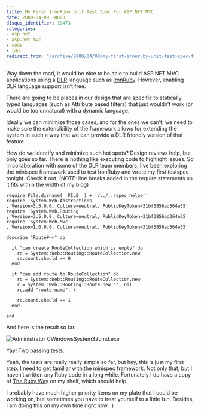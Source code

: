 ```yaml
---
title: My First IronRuby Unit Test Spec For ASP.NET MVC
date: 2008-04-09 -0800
disqus_identifier: 18473
categories:
- asp.net
- asp.net mvc
- code
- tdd
redirect_from: "/archive/2008/04/08/my-first-ironruby-unit-test-spec-for-asp.net-mvc.aspx/"
---
```


Way down the road, it would be nice to be able to build ASP.NET MVC
applications using a
[DLR](http://en.wikipedia.org/wiki/Dynamic_Language_Runtime "Dynamic Language Runtime on Wikipedia")
language such as [IronRuby](http://www.ironruby.net/ "IronRuby").
However, enabling DLR language support isn’t free.

There are going to be places in our design that are specific to
statically typed languages (such as Attribute based filters) that just
wouldn’t work (or would be too unnatural) with a dynamic language.

Ideally we can minimize those cases, and for the ones we can’t, we need
to make sure the extensibility of the framework allows for extending the
system in such a way that we can provide a DLR friendly version of that
feature.

How do we identify and minimize such hot spots? Design reviews help, but
only goes so far. There is nothing like executing code to highlight
issues. So in collaboration with some of the DLR team members, I’ve been
exploring the minispec framework used to test IronRuby and wrote my
first ~~test~~spec tonight. Check it out. (NOTE: line breaks added in
the require statements so it fits within the width of my blog)

    require File.dirname(__FILE__) + '/../../spec_helper'
    require 'System.Web.Abstractions
    , Version=3.5.0.0, Culture=neutral, PublicKeyToken=31bf3856ad364e35'
    require 'System.Web.Routing
    , Version=3.5.0.0, Culture=neutral, PublicKeyToken=31bf3856ad364e35'
    require 'System.Web.Mvc
    , Version=1.0.0.0, Culture=neutral, PublicKeyToken=31bf3856ad364e35'

    describe "Route#<<" do
     
      it "can create RouteCollection which is empty" do
        rc = System::Web::Routing::RouteCollection.new
        rc.count.should == 0
      end
      
      it "can add route to RouteCollection" do
        rc = System::Web::Routing::RouteCollection.new
        r = System::Web::Routing::Route.new "", nil
        rc.add "route-name", r
        
        rc.count.should == 1
      end

    end

And here is the result so far.

![Administrator
CWindowsSystem32cmd.exe](https://haacked.com/images/haacked_com/WindowsLiveWriter/TestingMVCRoutingWithIronRuby_14B31/Administrator%20CWindowsSystem32cmd.exe_3.png)

Yay! Two passing tests.

Yeah, the tests are really really simple so far, but hey, this is just
my first step. I need to get familiar with the minispec framework. Not
only that, but I haven’t written any Ruby code in a long while.
Fortunately I do have a copy of [The Ruby
Way](http://www.amazon.com/gp/product/0672328844?ie=UTF8&tag=youvebeenhaac-20&linkCode=as2&camp=1789&creative=9325&creativeASIN=0672328844 "The Ruby Way")
on my shelf, which should help.

I probably have much higher priority items on my plate that I could be
working on, but sometimes you have to treat yourself to a little fun.
Besides, I am doing this on my own time right now. :)

